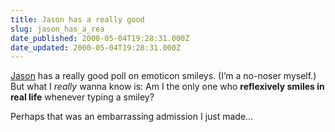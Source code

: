 ```yaml
---
title: Jason has a really good
slug: jason_has_a_rea
date_published: 2000-05-04T19:28:31.000Z
date_updated: 2000-05-04T19:28:31.000Z
---
```


[Jason](http://www.kottke.org/) has a really good poll on emoticon smileys. (I’m a no-noser myself.) But what I *really* wanna know is: Am I the only one who **reflexively smiles in real life** whenever typing a smiley?

Perhaps that was an embarrassing admission I just made…

